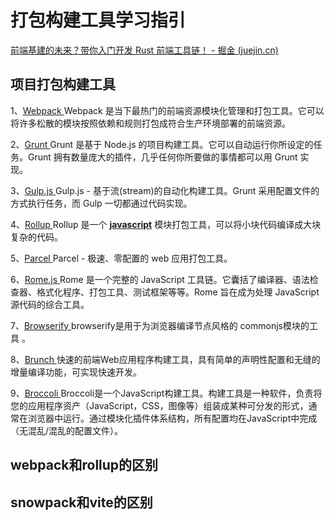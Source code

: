 # 打包构建工具学习指引

[前端基建的未来？带你入门开发 Rust 前端工具链！ - 掘金 (juejin.cn)](https://juejin.cn/post/7270152997165432871)

## 项目打包构建工具

1、[Webpack ](https://www.webpackjs.com/)  Webpack 是当下最热门的前端资源模块化管理和打包工具。它可以将许多松散的模块按照依赖和规则打包成符合生产环境部署的前端资源。

2、[Grunt ](https://www.gruntjs.net/)  Grunt 是基于 Node.js 的项目构建工具。它可以自动运行你所设定的任务。Grunt 拥有数量庞大的插件，几乎任何你所要做的事情都可以用 Grunt 实现。

3、[Gulp.js ](https://www.gulpjs.com.cn/)  Gulp.js - 基于流(stream)的自动化构建工具。Grunt 采用配置文件的方式执行任务，而 Gulp 一切都通过代码实现。

4、[Rollup ](https://www.rollupjs.com/)  Rollup 是一个 [**javascript**](https://it.cha138.com/javascript/) 模块打包工具，可以将小块代码编译成大块复杂的代码。

5、[Parcel ](https://www.parceljs.cn/)  Parcel - 极速、零配置的 web 应用打包工具。

6、[Rome.js ](https://www.romejs.cn/)  Rome 是一个完整的 JavaScript 工具链。它囊括了编译器、语法检查器、格式化程序、打包工具、测试框架等等。Rome 旨在成为处理 JavaScript 源代码的综合工具。

7、[Browserify ](http://browserify.org/)  browserify是用于为浏览器编译节点风格的 commonjs模块的工具 。

8、[Brunch ](https://brunch.io/)  快速的前端Web应用程序构建工具，具有简单的声明性配置和无缝的增量编译功能，可实现快速开发。

9、[Broccoli ](https://broccoli.build/)  Broccoli是一个JavaScript构建工具。构建工具是一种软件，负责将您的应用程序资产（JavaScript，CSS，图像等）组装成某种可分发的形式，通常在浏览器中运行。通过模块化插件体系结构，所有配置均在JavaScript中完成（无混乱/混乱的配置文件）。

## webpack和rollup的区别



## snowpack和vite的区别
